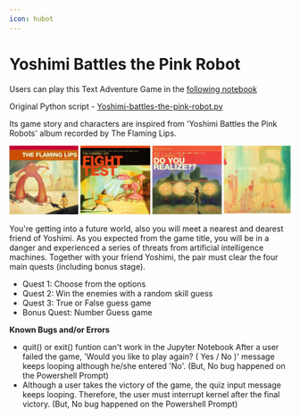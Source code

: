 ```yaml
---
icon: hubot
---
```


# Yoshimi Battles the Pink Robot

Users can play this Text Adventure Game in the [following notebook](https://colab.research.google.com/drive/1Zlr5qVcj5Pvwz4yfTi3z39porB4RMJjG?usp=sharing)

Original Python script - [Yoshimi-battles-the-pink-robot.py](scripts/Yoshimi-battles-the-pink-robot.py)

Its game story and characters are inspired from 'Yoshimi Battles the Pink Robots' album recorded by The Flaming Lips.

![](images/Album-covers.jpg)

You're getting into a future world, also you will meet a nearest and dearest friend of Yoshimi. As you expected from the game title, you will be in a danger and experienced a series of threats from artificial intelligence machines. Together with your friend Yoshimi, the pair must clear the four main quests (including bonus stage).

- Quest 1: Choose from the options
- Quest 2: Win the enemies with a random skill guess
- Quest 3: True or False guess game
- Bonus Quest: Number Guess game

**Known Bugs and/or Errors**

- quit() or exit() funtion can't work in the Jupyter Notebook After a user failed the game, 'Would you like to play again? ( Yes / No )' message keeps looping although he/she entered 'No'. (But, No bug happened on the Powershell Prompt)
- Although a user takes the victory of the game, the quiz input message keeps looping. Therefore, the user must interrupt kernel after the final victory. (But, No bug happened on the Powershell Prompt)